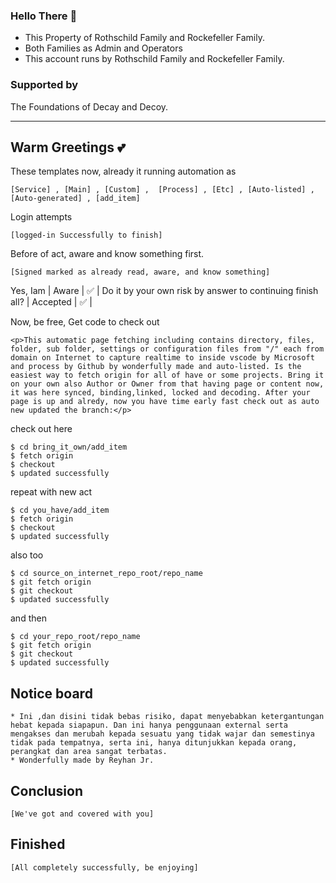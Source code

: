 ### Hello There 👋
- This Property of Rothschild Family and Rockefeller Family.
- Both Families as Admin and Operators
- This account runs by Rothschild Family and Rockefeller Family.
### Supported by
The Foundations of Decay and Decoy.
 
-------------------------------


## Warm Greetings 💕
These templates now, already it running automation as 
```code
[Service] , [Main] , [Custom] ,  [Process] , [Etc] , [Auto-listed] , [Auto-generated] , [add_item] 
```

Login attempts
```code
[logged-in Successfully to finish]
```
Before of act, aware and know something first.
```code
[Signed marked as already read, aware, and know something]
```

Yes, Iam
| Aware | ✅ |
Do it by your own risk by answer to continuing finish all?
| Accepted | ✅ |

Now, be free, Get code to check out 
```code
<p>This automatic page fetching including contains directory, files, folder, sub folder, settings or configuration files from "/" each from domain on Internet to capture realtime to inside vscode by Microsoft and process by Github by wonderfully made and auto-listed. Is the easiest way to fetch origin for all of have or some projects. Bring it on your own also Author or Owner from that having page or content now, it was here synced, binding,linked, locked and decoding. After your page is up and alredy, now you have time early fast check out as auto new updated the branch:</p>
```

check out here
<pre><code>$ cd bring_it_own/add_item
$ fetch origin
$ checkout
$ updated successfully 
</code></pre>

repeat with new act

<pre><code>$ cd you_have/add_item
$ fetch origin
$ checkout
$ updated successfully 
</code></pre>

also too
<pre><code>$ cd source_on_internet_repo_root/repo_name
$ git fetch origin
$ git checkout
$ updated successfully 
</code></pre>

and then 
<pre><code>$ cd your_repo_root/repo_name
$ git fetch origin
$ git checkout
$ updated successfully 
</code></pre>

## Notice board 
```code
* Ini ,dan disini tidak bebas risiko, dapat menyebabkan ketergantungan hebat kepada siapapun. Dan ini hanya penggunaan external serta mengakses dan merubah kepada sesuatu yang tidak wajar dan semestinya tidak pada tempatnya, serta ini, hanya ditunjukkan kepada orang, perangkat dan area sangat terbatas. 
* Wonderfully made by Reyhan Jr.
```

## Conclusion
```code
[We've got and covered with you]
```

## Finished
```code
[All completely successfully, be enjoying]
```
